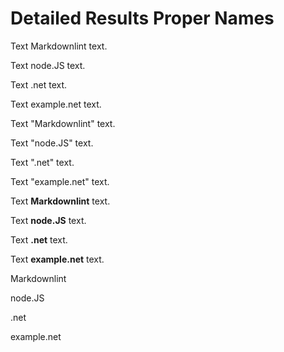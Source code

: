 # Detailed Results Proper Names

Text Markdownlint text.

Text node.JS text.

Text .net text.

Text example.net text.

Text "Markdownlint" text.

Text "node.JS" text.

Text ".net" text.

Text "example.net" text.

Text **Markdownlint** text.

Text **node.JS** text.

Text **.net** text.

Text **example.net** text.

Markdownlint

node.JS

.net

example.net
